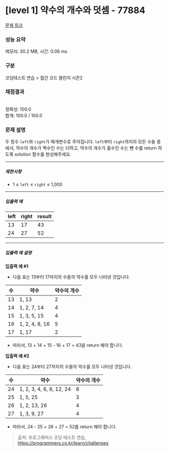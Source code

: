 # [level 1] 약수의 개수와 덧셈 - 77884 

[문제 링크](https://school.programmers.co.kr/learn/courses/30/lessons/77884) 

### 성능 요약

메모리: 30.2 MB, 시간: 0.06 ms

### 구분

코딩테스트 연습 > 월간 코드 챌린지 시즌2

### 채점결과

<br/>정확성: 100.0<br/>합계: 100.0 / 100.0

### 문제 설명

<p style="user-select: auto;">두 정수 <code style="user-select: auto;">left</code>와 <code style="user-select: auto;">right</code>가 매개변수로 주어집니다. <code style="user-select: auto;">left</code>부터 <code style="user-select: auto;">right</code>까지의 모든 수들 중에서, 약수의 개수가 짝수인 수는 더하고, 약수의 개수가 홀수인 수는 뺀 수를 return 하도록 solution 함수를 완성해주세요.</p>

<hr style="user-select: auto;">

<h5 style="user-select: auto;">제한사항</h5>

<ul style="user-select: auto;">
<li style="user-select: auto;">1 ≤ <code style="user-select: auto;">left</code> ≤ <code style="user-select: auto;">right</code> ≤ 1,000</li>
</ul>

<hr style="user-select: auto;">

<h5 style="user-select: auto;">입출력 예</h5>
<table class="table" style="user-select: auto;">
        <thead style="user-select: auto;"><tr style="user-select: auto;">
<th style="user-select: auto;">left</th>
<th style="user-select: auto;">right</th>
<th style="user-select: auto;">result</th>
</tr>
</thead>
        <tbody style="user-select: auto;"><tr style="user-select: auto;">
<td style="user-select: auto;">13</td>
<td style="user-select: auto;">17</td>
<td style="user-select: auto;">43</td>
</tr>
<tr style="user-select: auto;">
<td style="user-select: auto;">24</td>
<td style="user-select: auto;">27</td>
<td style="user-select: auto;">52</td>
</tr>
</tbody>
      </table>
<hr style="user-select: auto;">

<h5 style="user-select: auto;">입출력 예 설명</h5>

<p style="user-select: auto;"><strong style="user-select: auto;">입출력 예 #1</strong></p>

<ul style="user-select: auto;">
<li style="user-select: auto;">다음 표는 13부터 17까지의 수들의 약수를 모두 나타낸 것입니다.</li>
</ul>
<table class="table" style="user-select: auto;">
        <thead style="user-select: auto;"><tr style="user-select: auto;">
<th style="user-select: auto;">수</th>
<th style="user-select: auto;">약수</th>
<th style="user-select: auto;">약수의 개수</th>
</tr>
</thead>
        <tbody style="user-select: auto;"><tr style="user-select: auto;">
<td style="user-select: auto;">13</td>
<td style="user-select: auto;">1, 13</td>
<td style="user-select: auto;">2</td>
</tr>
<tr style="user-select: auto;">
<td style="user-select: auto;">14</td>
<td style="user-select: auto;">1, 2, 7, 14</td>
<td style="user-select: auto;">4</td>
</tr>
<tr style="user-select: auto;">
<td style="user-select: auto;">15</td>
<td style="user-select: auto;">1, 3, 5, 15</td>
<td style="user-select: auto;">4</td>
</tr>
<tr style="user-select: auto;">
<td style="user-select: auto;">16</td>
<td style="user-select: auto;">1, 2, 4, 8, 16</td>
<td style="user-select: auto;">5</td>
</tr>
<tr style="user-select: auto;">
<td style="user-select: auto;">17</td>
<td style="user-select: auto;">1, 17</td>
<td style="user-select: auto;">2</td>
</tr>
</tbody>
      </table>
<ul style="user-select: auto;">
<li style="user-select: auto;">따라서, 13 + 14 + 15 - 16 + 17 = 43을 return 해야 합니다.</li>
</ul>

<p style="user-select: auto;"><strong style="user-select: auto;">입출력 예 #2</strong></p>

<ul style="user-select: auto;">
<li style="user-select: auto;">다음 표는 24부터 27까지의 수들의 약수를 모두 나타낸 것입니다.</li>
</ul>
<table class="table" style="user-select: auto;">
        <thead style="user-select: auto;"><tr style="user-select: auto;">
<th style="user-select: auto;">수</th>
<th style="user-select: auto;">약수</th>
<th style="user-select: auto;">약수의 개수</th>
</tr>
</thead>
        <tbody style="user-select: auto;"><tr style="user-select: auto;">
<td style="user-select: auto;">24</td>
<td style="user-select: auto;">1, 2, 3, 4, 6, 8, 12, 24</td>
<td style="user-select: auto;">8</td>
</tr>
<tr style="user-select: auto;">
<td style="user-select: auto;">25</td>
<td style="user-select: auto;">1, 5, 25</td>
<td style="user-select: auto;">3</td>
</tr>
<tr style="user-select: auto;">
<td style="user-select: auto;">26</td>
<td style="user-select: auto;">1, 2, 13, 26</td>
<td style="user-select: auto;">4</td>
</tr>
<tr style="user-select: auto;">
<td style="user-select: auto;">27</td>
<td style="user-select: auto;">1, 3, 9, 27</td>
<td style="user-select: auto;">4</td>
</tr>
</tbody>
      </table>
<ul style="user-select: auto;">
<li style="user-select: auto;">따라서, 24 - 25 + 26 + 27 = 52를 return 해야 합니다.</li>
</ul>


> 출처: 프로그래머스 코딩 테스트 연습, https://programmers.co.kr/learn/challenges